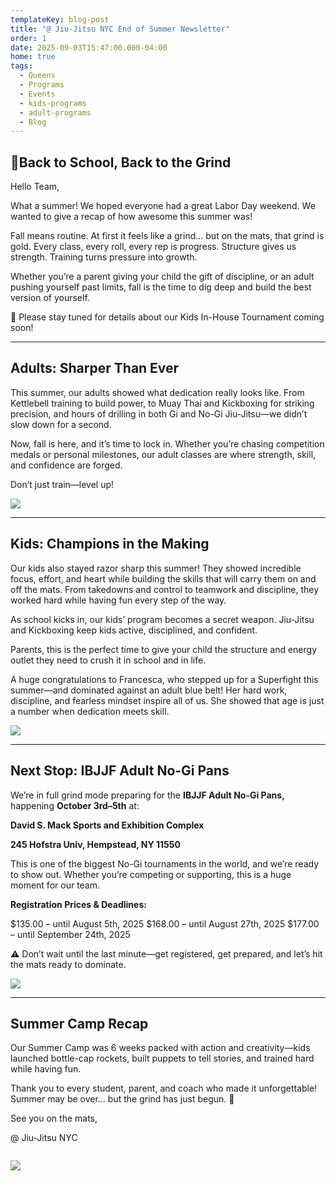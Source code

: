 ```yaml
---
templateKey: blog-post
title: "@ Jiu-Jitsu NYC End of Summer Newsletter"
order: 1
date: 2025-09-03T15:47:00.000-04:00
home: true
tags:
  - Queens
  - Programs
  - Events
  - kids-programs
  - adult-programs
  - Blog
---
```

## 🎒Back to School, Back to the Grind

Hello Team,

What a summer! We hoped everyone had a great Labor Day weekend. We wanted to give a recap of how awesome this summer was!

Fall means routine. At first it feels like a grind… but on the mats, that grind is gold. Every class, every roll, every rep is progress. Structure gives us strength. Training turns pressure into growth.

Whether you’re a parent giving your child the gift of discipline, or an adult pushing yourself past limits, fall is the time to dig deep and build the best version of yourself.

🌟 Please stay tuned for details about our Kids In-House Tournament coming soon!

- - -

## Adults: Sharper Than Ever

This summer, our adults showed what dedication really looks like. From Kettlebell training to build power, to Muay Thai and Kickboxing for striking precision, and hours of drilling in both Gi and No-Gi Jiu-Jitsu—we didn’t slow down for a second.

Now, fall is here, and it’s time to lock in. Whether you’re chasing competition medals or personal milestones, our adult classes are where strength, skill, and confidence are forged.

Don’t just train—level up!

![](/img/screen-shot-2025-09-03-at-3.45.54-pm.png)

- - -

## Kids: Champions in the Making

Our kids also stayed razor sharp this summer! They showed incredible focus, effort, and heart while building the skills that will carry them on and off the mats. From takedowns and control to teamwork and discipline, they worked hard while having fun every step of the way.

As school kicks in, our kids’ program becomes a secret weapon. Jiu-Jitsu and Kickboxing keep kids active, disciplined, and confident.

Parents, this is the perfect time to give your child the structure and energy outlet they need to crush it in school and in life.

A huge congratulations to Francesca, who stepped up for a Superfight this summer—and dominated against an adult blue belt! Her hard work, discipline, and fearless mindset inspire all of us. She showed that age is just a number when dedication meets skill.

![](/img/d5075330-f7df-43df-9c47-8d7d59a2885a.jpg)

- - -

## Next Stop: IBJJF Adult No-Gi Pans

We’re in full grind mode preparing for the **IBJJF Adult No-Gi Pans,** happening **October 3rd–5th** at:

**David S. Mack Sports and Exhibition Complex**

**245 Hofstra Univ, Hempstead, NY 11550**

This is one of the biggest No-Gi tournaments in the world, and we’re ready to show out. Whether you’re competing or supporting, this is a huge moment for our team.

**Registration Prices & Deadlines:**

$135.00 – until August 5th, 2025
$168.00 – until August 27th, 2025
$177.00 – until September 24th, 2025

⚠️ Don’t wait until the last minute—get registered, get prepared, and let’s hit the mats ready to dominate.

![](/img/screen-shot-2025-09-03-at-3.43.53-pm.png)

- - -

## Summer Camp Recap

Our Summer Camp was 6 weeks packed with action and creativity—kids launched bottle-cap rockets, built puppets to tell stories, and trained hard while having fun.

Thank you to every student, parent, and coach who made it unforgettable! Summer may be over… but the grind has just begun. 💪

See you on the mats,

@ Jiu-Jitsu NYC

![](<>)

![](/img/screen-shot-2025-09-03-at-3.47.11-pm.png)

![]()
